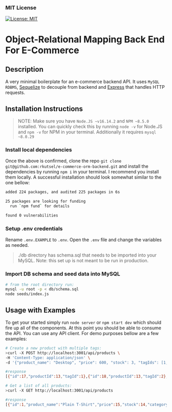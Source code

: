 ### MIT License

[![License: MIT](https://img.shields.io/badge/License-MIT-yellow.svg)](https://opensource.org/licenses/MIT)

# Object-Relational Mapping Back End For E-Commerce

## Description

A very minimal boilerplate for an e-commerce backend API. It uses `MySQL RDBMS`, [Sequelize](https://sequelize.org/v5/) to decouple from backend and [Express](https://expressjs.com/) that handles HTTP requests.

## Installation Instructions

> NOTE: Make sure you have `Node.JS ~v16.14.2` and `NPM ~8.5.0` installed. You can quickly check this by running `node -v` for Node.JS and `npm -v` for NPM in your terminal. Additionally it requires `mysql ~8.0.29`

### Install local dependencies

Once the above is confirmed, clone the repo `git clone git@github.com:rkutsel/e-commerce-orm-backend.git` and install the dependencies by running `npm i` in your terminal. I recommend you install them locally. A successful installation should look somewhat similar to the one bellow:

```bash
added 224 packages, and audited 225 packages in 6s

25 packages are looking for funding
  run `npm fund` for details

found 0 vulnerabilities
```

### Setup .env credentials
Rename `.env.EXAMPLE` to `.env`. Open the `.env` file and change the variables as needed. 


> ./db directory has schema.sql that needs to be imported into your MySQL. Note: this set up is not meant to be run in production.

### Import DB schema and seed data into MySQL

```bash
# from the root directory run:
mysql -u root -p < db/schema.sql
node seeds/index.js
```

## Usage with Examples

To get your started simply run `node server` or `npm start dev` which should fire up all of the components. At this point you should be able to consume the API. You can use any API client. For demo purposes bellow are a few examples:

```bash
# Create a new product with multiple tags:
>curl -X POST http://localhost:3001/api/products \
-H 'Content-Type: application/json' \
-d '{"product_name": "Desktop", "price": 600, "stock": 3, "tagIds": [1, 2, 3, 4]}'

#response
[{"id":17,"productId":13,"tagId":1},{"id":18,"productId":13,"tagId":2},{"id":19,"productId":13,"tagId":3},{"id":20,"productId":13,"tagId":4}]%

# Get a list of all products:
>curl -X GET http://localhost:3001/api/products

#response
[{"id":1,"product_name":"Plain T-Shirt","price":15,"stock":14,"category_id":1,"categoryId":1,"category":{"id":1,"category_name":"Shirts"},"tags":[{"id":6,"tag_name":"white"},{"id":7,"tag_name":"gold"},{"id":8,"tag_name":"pop culture"}]},{"id":5,"product_name":"Cargo Shorts","price":30,"stock":22,"category_id":2,"categoryId":2,"category":{"id":2,"category_name":"Shorts"},"tags":[{"id":3,"tag_name":"blue"}]},{"id":4,"product_name":"Top 40 Music Compilation Vinyl Record","price":13,"stock":50,"category_id":3,"categoryId":3,"category":{"id":3,"category_name":"Music"},"tags":[{"id":1,"tag_name":"rock music"},{"id":2,"tag_name":"pop music"},{"id":8,"tag_name":"pop culture"}]},{"id":3,"product_name":"Branded Baseball Hat","price":23,"stock":12,"category_id":4,"categoryId":4,"category":{"id":4,"category_name":"Hats"},"tags":[{"id":1,"tag_name":"rock music"},{"id":3,"tag_name":"blue"},{"id":4,"tag_name":"red"},{"id":5,"tag_name":"green"}]},{"id":2,"product_name":"Running Sneakers","price":90,"stock":25,"category_id":5,"categoryId":5,"category":{"id":5,"category_name":"Shoes"},"tags":[{"id":6,"tag_name":"white"}]}]%
```
